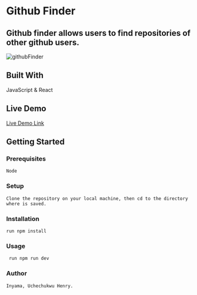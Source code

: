 # Github Finder

## Github finder allows users to find repositories of other github users.

![githubFinder](https://user-images.githubusercontent.com/46329537/185925430-90a782e7-cda0-471f-954e-01ee1eb4c56b.png)


## Built With

JavaScript & React

## Live Demo

[Live Demo Link]()

## Getting Started

### Prerequisites 
    Node

### Setup
    Clone the repository on your local machine, then cd to the directory where is saved.

### Installation
    run npm install
    
### Usage
     run npm run dev
     
### Author
    Inyama, Uchechukwu Henry.
    
